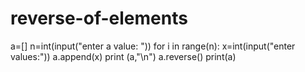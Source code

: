 # reverse-of-elements
a=[] n=int(input("enter a value: ")) for i in range(n):     x=int(input("enter values:"))     a.append(x) print (a,"\n") a.reverse() print(a)
